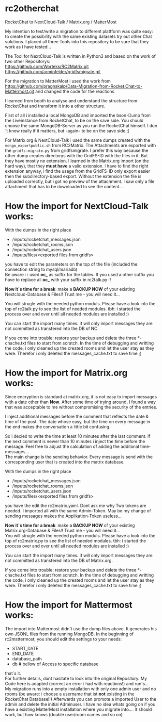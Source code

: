 # rc2otherchat
RocketChat to NextCloud-Talk / Matrix.org / MatterMost

My intention to test/write a migration to different plattform was quite easy: to create the possibility with the same existing datasets try out other Chat solutions.
I placed all three Tools into this repository to be sure that they work as i have tested... 

The Tool for NextCloud-Talk is written in Python3 and based on the work of two other Repositorys:  
https://github.com/Worteks/RC2Matrix.git  
https://github.com/arminfelder/gridfsmigrate.git  

For the migration to MatterMost i used the work from https://github.com/pragnakalp/Data-Migration-from-Rocket.Chat-to-Mattermost.git and changed the code for the reactions. 

I learned from booth to analyse and understand the structure from RocketChat and transform it into a other structure.

First of all i installed a local MongoDB and imported the bson-Dump from the Liveinstance from RocketChat, to be on the save side.
You should choose the same MongoDB-Server as you run the RocketChat himself. I don´t know really if it matters, but -again- to be on the save side ;)

For Matrix.org & NextCloud-Talk i used the same dumps created with the `mongo_exportpublic.sh` from RC2Matrix.
The Attachments are exported with the `gridfs-migrate.py` from gridfsmigrate. 
I prefer this way because the other dump creates directorys with the GridFS-ID with the files in it. But they have mostly no extension. 
I learned in the Matrix.org import (on the hard way), that they **must have** a valid extension. I have to find the right extension anyway, i find the usage from the GridFS-ID only export easier then the subdirectory-based export. Without the extension the file is uploaded correctly, but i got no preview of the attachment. I saw only a file attachment that has to be downloaded to see the content...

# How the import for NextCloud-Talk works:
With the dumps in the right place  
- /inputs/rocketchat_messages.json  
- /inputs/rocketchat_rooms.json  
- /inputs/rocketchat_users.json  
- /inputs/files/\<exported files from gridfs>  

you have to edit the parameters on the top of the file (included the connection string to mysql/mariadb)  
Be aware : i used **oc_** as suffix for the tables. If you used a other suffix you have to replace all **oc_** with your suffix in rc2talk.py !!  

**Now it´s time for a break**: make a **BACKUP NOW** of your existing Nextcloud-Database & Files!! Trust me - you will need it...

You will strugle with the needed python moduls. Please have a look into the top of rc2talk.py to see the list of needed modules. tbh: i started the process over and over until all needed modules are installed :)  

You can start the import many times. It will only import messages they are not committed as transfered into the DB of NC.  

If you come into trouble: restore your backup and delete the three *-chache.txt files to start from scratch. In the time of debugging and writting the code, i only cleaned up the created rooms and let the user stay as they were. Therefor i only deleted the messages_cache.txt to save time ;)

# How the import for Matrix.org works:
Since encryption is standard at matrix.org, it is not easy to import messages with a date other than **Now**. After some time of trying around, I found a way that was acceptable to me without compromising the security of the entries.

I inject additional messages before the comment that reflects the date & time of the post. The date whose easy, but the time on every message in the end makes the conversation a little bit confusing.

So i decied to write the time at least 10 minutes after the last comment. If the next comment is newer than 10 minutes i inject the time before the message. Feel free to adjust the calculation of adding the additonal time-messages...  
The main change is the sending behavior. Every message is send with the corresponding user that is created into the matrix database.

With the dumps in the right place  
- /inputs/rocketchat_messages.json  
- /inputs/rocketchat_rooms.json  
- /inputs/rocketchat_users.json  
- /inputs/files/\<exported files from gridfs>  

you have the edit the rc2matrix.yaml. Dont ask me why Two tokens are needed. I imported all with the same Admin-Token. May be my change of sending messages makes the Applikation-Token useless...

**Now it´s time for a break**: make a **BACKUP NOW** of your existing Matrix.org-Database & Files!! Trust me - you will need it...  
You will strugle with the needed python moduls. Please have a look into the top of rc2matrix.py to see the list of needed modules. tbh: i started the process over and over until all needed modules are installed :)

You can start the import many times. It will only import messages they are not committed as transfered into the DB of Matrix.org.  

If you come into trouble: restore your backup and delete the three *-chache.txt files to start from scratch. In the time of debugging and writting the code, i only cleaned up the created rooms and let the user stay as they were. Therefor i only deleted the messages_cache.txt to save time ;)

# How the import for Mattermost works:
The import into Mattermost didn't use the dump files above. It generates his own JSONL files from the running MongoDB. 
In the beginning of rc2mattermost, you should edit the settings to your needs:
- START_DATE
- END_DATE
- database_path
- db # bellow of Access to specific database

that´s it.  
For further details, dont hasitate to look into the original Repository. My Code here is adapted (correct an error i had with reactions!) and run's...  
My migration runs into a empty installation with only one admin user and no rooms (be aware: i choose a username that ist **not** existing in the RocketChat Database!!) Afterwards you can promote a imported User to the admin and delete the initial Adminuser. I have no idea whats going on if you have a existing MatterMost installation where you migrate into.... It should work, but how knows (double user/room names and so on)
